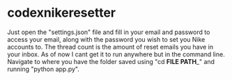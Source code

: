 # codexnikeresetter
Just open the "settings.json" file and fill in your email and password to access your email, along with the password you wish to set you Nike accounts to. The thread count is the amount of reset emails you have in your inbox.
As of now I cant get it to run anywhere but in the command line.
Navigate to where you have the folder saved using "cd __FILE PATH___" and running "python app.py".
